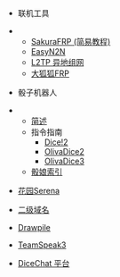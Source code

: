 * 联机工具
* 
  * [SakuraFRP (简易教程)](SakuraFRP.md)
  * [EasyN2N](Easyn2n.md)
  * [L2TP 异地组网](L2TP.md)
  * [大狐狐FRP](FRP.md)

* 骰子机器人
* 
  * [简述](dice.md)
  * 指令指南
    * [Dice!2](dice-w4123.md)
    * [OlivaDice2](oliva2.md)
    * [OlivaDice3](oliva3.md)
  * [骰娘索引](DiceQ.md)



* [花园Serena](Serena.md)

* [二级域名](Domain.md)

* [Drawpile](Drawpile.md)

* [TeamSpeak3](TeamSpeak3.md)

* [DiceChat 平台](DiceChat.md) 

